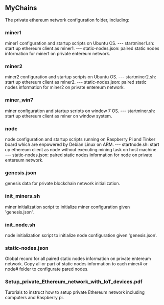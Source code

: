 ## MyChains
The private ethereum network configuration folder, including:

### miner1
miner1 configuration and startup scripts on Ubuntu OS. 
--- startminer1.sh: start up ethereum client as miner1.
--- static-nodes.json: paired static nodes information for miner1 on private entereum network.

### miner2
miner2 configuration and startup scripts on Ubuntu OS. 
--- startminer2.sh: start up ethereum client as miner2.
--- static-nodes.json: paired static nodes information for miner2 on private entereum network.

### miner_win7
miner configuration and startup scripts on window 7 OS. 
--- startminer.sh: start up ethereum client as miner on window system.

### node
node configuration and startup scripts running on Raspberry Pi and Tinker board which are enpowered by Debian Linux on ARM.
--- startnode.sh: start up ethereum client as node without executing mining task on host machine.
--- static-nodes.json: paired static nodes information for node on private entereum network.

### genesis.json 
genesis data for private blockchain network initialization.

### init_miners.sh 
miner initialization script to initialize miner configuration given 'genesis.json'.

### init_node.sh
node initialization script to initialize node configuration given 'genesis.json'.

### static-nodes.json
Global record for all paired static nodes information on private entereum network. Copy all or part of static nodes information to each miner# or node# folder to configurate pared nodes.

### Setup_private_Ethereum_network_with_IoT_devices.pdf
Turorials to instruct how to setup private Ethereum network including computers and Raspberry pi.